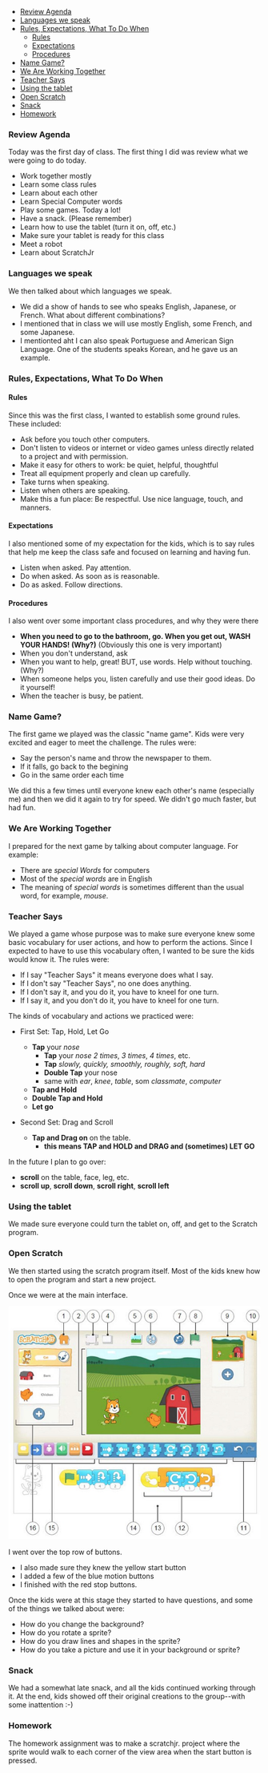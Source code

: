 * [Review Agenda](#review-agenda)
* [Languages we speak](#languages-we-speak)
* [Rules, Expectations, What To Do When](#rules-expectations-what-to-do-when)
  * [Rules](#rules)
  * [Expectations](#expectations)
  * [Procedures](#procedures)
* [Name Game?](#name-game)
* [We Are Working Together](#we-are-working-together)
* [Teacher Says](#teacher-says)
* [Using the tablet](#using-the-tablet)
* [Open Scratch](#open-scratch)
* [Snack](#snack)
* [Homework](#homework)

### Review Agenda

Today was the first day of class. The first thing I did was review what we were going to do today.

-   Work together mostly
-   Learn some class rules
-   Learn about each other
-   Learn Special Computer words
-   Play some games. Today a lot!
-   Have a snack. (Please remember)
-   Learn how to use the tablet (turn it on, off, etc.)
-   Make sure your tablet is ready for this class
-   Meet a robot
-   Learn about ScratchJr

### Languages we speak

We then talked about which languages we speak. 

-   We did a show of hands to see who speaks English, Japanese, or French. What about different combinations?
-   I mentioned that in class we will use mostly English, some French, and some Japanese. 
-   I mentionted aht I can also speak Portuguese and American Sign Language. One of the students speaks Korean, and he gave us an example.

### Rules, Expectations, What To Do When

#### Rules
Since this was the first class, I wanted to establish some ground rules. These included:
-   Ask before you touch other computers.
-   Don't listen to videos or internet or video games unless directly related to a project and with permission.
-   Make it easy for others to work: be quiet, helpful, thoughtful
-   Treat all equipment properly and clean up carefully.
-   Take turns when speaking.
-   Listen when others are speaking.
-   Make this a fun place: Be respectful. Use nice language, touch, and manners.

####  Expectations
I also mentioned some of my expectation for the kids, which is to say rules that help me keep the class safe and focused on learning and having fun.
-   Listen when asked. Pay attention.
-   Do when asked. As soon as is reasonable. 
-   Do as asked. Follow directions.


####  Procedures
I also went over some important class procedures, and why they were there
-   **When you need to go to the bathroom, go. When you get out, WASH YOUR HANDS! (Why?)** (Obviously this one is very important)
-   When you don't understand, ask
-   When you want to help, great! BUT, use words. Help without touching. (Why?)
-   When someone helps you, listen carefully and use their good ideas. Do it yourself!
-   When the teacher is busy, be patient.

### Name Game?
The first game we played was the classic "name game". Kids were very excited and eager to meet the challenge. The rules were:
-   Say the person's name and throw the newspaper to them.
-   If it falls, go back to the begining
-   Go in the same order each time

We did this a few times until everyone knew each other's name (especially me) and then we did it again to try for speed. We didn't go much faster, but had fun.

### We Are Working Together
I prepared for the next game by talking about computer language. For example:
-   There are _special Words_ for computers
-   Most of the _special words_ are in English
-   The meaning of _special words_ is sometimes different than the usual word, for example, _mouse_. 


### Teacher Says
We played a game whose purpose was to make sure everyone knew some basic vocabulary for user actions, and how to perform the actions. Since I expected to have to use this vocabulary often, I wanted to be sure the kids would know it. The rules were:
- If I say "Teacher Says" it means everyone does what I say.
- If I don't say "Teacher Says", no one does anything.
- If I don't say it, and you do it, you have to kneel for one turn.
- If I  say it, and you don't do it, you have to kneel for one turn.

The kinds of vocabulary and actions we practiced were:
-   First Set: Tap, Hold, Let Go
    -   **Tap** your _nose_
        -   **Tap** your _nose_ _2 times_, _3 times_, _4 times_, etc.
        -   **Tap**  *slowly, quickly, smoothly, roughly, soft, hard*
        -   **Double Tap** your nose
        -   same with _ear_, _knee_, _table_, som _classmate_, _computer_
    -   **Tap and Hold**
    -   **Double Tap and Hold**
    -   **Let go**

-   Second Set: Drag and Scroll
    -   **Tap and Drag on** on the table.
        -   **this means TAP and HOLD and DRAG and (sometimes) LET GO**

In the future I plan to go over:

-   **scroll** on the table, face, leg, etc.
-   **scroll up**, **scroll down**, **scroll right**, **scroll left**

### Using the tablet
We made sure everyone could turn the tablet on, off, and get to the Scratch program.

### Open Scratch

We then started using the scratch program itself. Most of the kids knew how to open the program and start a new project. 

Once we were at the main interface.

![scratchjrinterface](./scratchjrinterface.jpg)

I went over the top row of buttons. 

- I also made sure they knew the yellow start button
- I added a few of the blue motion buttons
- I finished with the red stop buttons. 

Once the kids were at this stage they started to have questions, and some of the things we talked about were:

- How do you change the background?
- How do you rotate a sprite? 
- How do you draw lines and shapes in the sprite?
- How do you take a picture and use it in your background or sprite?

### Snack

We had a somewhat late snack, and all the kids continued working through it. At the end, kids showed off their original creations to the group--with some inattention :-)

### Homework

The homework assignment was to make a scratchjr. project where the sprite would walk to each corner of the view area when the start button is pressed.



